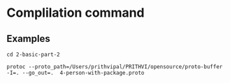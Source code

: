 # Complilation command


## Examples
```
cd 2-basic-part-2
```

```
protoc --proto_path=/Users/prithvipal/PRITHVI/opensource/proto-buffer  -I=. --go_out=.  4-person-with-package.proto
```